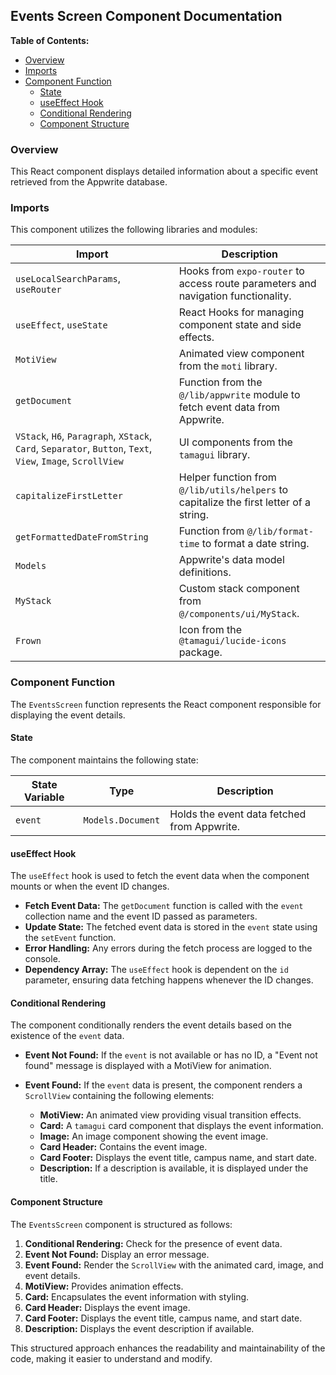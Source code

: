 ## Events Screen Component Documentation

**Table of Contents:**

* [Overview](#overview)
* [Imports](#imports)
* [Component Function](#component-function)
    * [State](#state)
    * [useEffect Hook](#useeffect-hook)
    * [Conditional Rendering](#conditional-rendering)
    * [Component Structure](#component-structure)

### Overview 

This React component displays detailed information about a specific event retrieved from the Appwrite database. 

### Imports

This component utilizes the following libraries and modules:

| Import | Description |
|---|---|
| `useLocalSearchParams`, `useRouter` |  Hooks from `expo-router` to access route parameters and navigation functionality. |
| `useEffect`, `useState` | React Hooks for managing component state and side effects. |
| `MotiView` | Animated view component from the `moti` library. |
| `getDocument` | Function from the `@/lib/appwrite` module to fetch event data from Appwrite. |
| `VStack`, `H6`, `Paragraph`, `XStack`, `Card`, `Separator`, `Button`, `Text`, `View`, `Image`, `ScrollView` | UI components from the `tamagui` library. |
| `capitalizeFirstLetter` | Helper function from `@/lib/utils/helpers` to capitalize the first letter of a string. |
| `getFormattedDateFromString` | Function from `@/lib/format-time` to format a date string. |
| `Models` | Appwrite's data model definitions. |
| `MyStack` | Custom stack component from `@/components/ui/MyStack`. |
| `Frown` | Icon from the `@tamagui/lucide-icons` package. |

### Component Function 

The `EventsScreen` function represents the React component responsible for displaying the event details.

#### State

The component maintains the following state:

| State Variable | Type | Description |
|---|---|---|
| `event` | `Models.Document` | Holds the event data fetched from Appwrite. |

#### useEffect Hook

The `useEffect` hook is used to fetch the event data when the component mounts or when the event ID changes.

* **Fetch Event Data:** The `getDocument` function is called with the `event` collection name and the event ID passed as parameters. 
* **Update State:** The fetched event data is stored in the `event` state using the `setEvent` function.
* **Error Handling:**  Any errors during the fetch process are logged to the console.
* **Dependency Array:** The `useEffect` hook is dependent on the `id` parameter, ensuring data fetching happens whenever the ID changes.

#### Conditional Rendering

The component conditionally renders the event details based on the existence of the `event` data.

* **Event Not Found:** If the `event` is not available or has no ID, a "Event not found" message is displayed with a MotiView for animation.

* **Event Found:** If the `event` data is present, the component renders a `ScrollView` containing the following elements:

    * **MotiView:**  An animated view providing visual transition effects.
    * **Card:**  A `tamagui` card component that displays the event information.
    * **Image:**  An image component showing the event image.
    * **Card Header:** Contains the event image.
    * **Card Footer:** Displays the event title, campus name, and start date.
    * **Description:** If a description is available, it is displayed under the title. 

#### Component Structure

The `EventsScreen` component is structured as follows:

1. **Conditional Rendering:** Check for the presence of event data.
2. **Event Not Found:** Display an error message.
3. **Event Found:** Render the `ScrollView` with the animated card, image, and event details. 
4. **MotiView:**  Provides animation effects.
5. **Card:**  Encapsulates the event information with styling.
6. **Card Header:**  Displays the event image.
7. **Card Footer:**  Displays the event title, campus name, and start date. 
8. **Description:**  Displays the event description if available. 

This structured approach enhances the readability and maintainability of the code, making it easier to understand and modify. 
